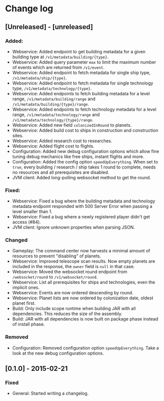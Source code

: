 # Change log

## [Unreleased] - [unreleased]
### Added:
- Webservice: Added endpoint to get building metadata for a given building type at `/v1/metadata/building/{type}`.
- Webservice: Added query parameter `max` to limit the maximum number of events which are returned from `/v1/event`.
- Webservice: Added endpoint to fetch metadata for single ship type, `/v1/metadata/ship/{type}`.
- Webservice: Added endpoint to fetch metadata for single technology type, `/v1/metadata/technology/{type}`.
- Webservice: Added endpoints to fetch building metadata for a level range, `/v1/metadata/building/range` and `/v1/metadata/building/{type}/range`.
- Webservice: Added endpoints to fetch technology metadata for a level range, `/v1/metadata/technology/range` and `/v1/metadata/technology/{type}/range`.
- Webservice: Added new field `colonizedInRound` to planets.
- Webservice: Added build cost to ships in construction and construction sites.
- Webservice: Added research cost to researches.
- Webservice: Added flight cost to flights.
- Configuration: Added new debug configuration options which allow fine tuning debug mechanics like free ships, instant flights and more.
- Configuration: Added the config option `speedUpEverything`. When set to `true`, every building / research / ship takes 1 round to complete, needs no resources and all prerequisites are disabled.
- JVM client: Added long-polling websocket method to get the round.

### Fixed:
- Webservice: Fixed a bug where the building metadata and technology metadata endpoint responded with 500 Server Error when passing a level smaller than 1.
- Webservice: Fixed a bug where a newly registered player didn't get access (#84).
- JVM client: Ignore unknown properties when parsing JSON.

### Changed
- Gameplay: The command center now harvests a minimal amount of resources to prevent "disabling" of planets.
- Webservice: Improved telescope scan results. Now empty planets are included in the response, the `owner` field is `null` in that case.
- Webservice: Moved the websocket round endpoint from `/websocket/round` to `/v1/websocket/round`.
- Webservice: List all prerequisites for ships and technologies, even the implicit ones.
- Webservice: Events are now ordered descending by round.
- Webservice: Planet lists are now ordered by colonization date, oldest planet first.
- Build: Only include scope runtime when building JAR with all dependencies. This reduces the size of the assembly.
- Build: JAR with all dependencies is now built on package phase instead of install phase.

### Removed
- Configuration: Removed configuration option `speedUpEverything`. Take a look at the new debug configuration options.

## [0.1.0] - 2015-02-21
### Fixed
- General: Started writing a changelog.